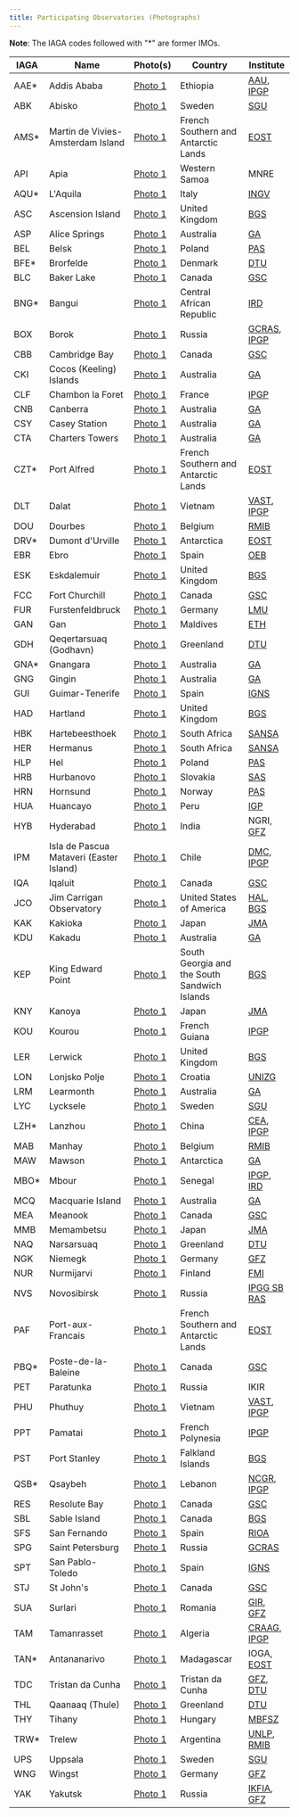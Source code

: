 ```yaml
---
title: Participating Observatories (Photographs)
---
```


**Note**: The IAGA codes followed with "*" are former IMOs.

| IAGA | Name | Photo(s) | Country | Institute |
| ---- | ---- | -------- | ------- | --------- |
| AAE* | Addis Ababa | [Photo 1](/images/photos/aae.jpg) | Ethiopia | [AAU](http://www.sc.aau.edu.et/ "Geophysical Observatory of Addis Ababa University"), [IPGP](http://www.ipgp.fr "Institut de Physique du Globe de Paris") |
| ABK | Abisko | [Photo 1](/images/photos/abk.jpg) | Sweden | [SGU](http://www.sgu.se "Geological Survey of Sweden") |
| AMS* | Martin de Vivies-Amsterdam Island | [Photo 1](/images/photos/ams.jpg) | French Southern and Antarctic Lands | [EOST](http://eost.unistra.fr/ "Ecole et Observatoire des Sciences de la Terre") |
| API | Apia | [Photo 1](/images/photos/api.jpg) | Western Samoa | MNRE |
| AQU* | L'Aquila | [Photo 1](/images/photos/aqu.jpg) | Italy | [INGV](http://www.ingv.it/ "Istituto Nazionale di Geofisica e Vulcanologia") |
| ASC | Ascension Island | [Photo 1](/images/photos/asc.jpg) | United Kingdom | [BGS](http://www.geomag.bgs.ac.uk/ "British Geological Survey") |
| ASP | Alice Springs | [Photo 1](/images/photos/asp.jpg) | Australia | [GA](http://www.ga.gov.au/earth-monitoring/geomagnetism.html "Geoscience Australia") |
| BEL | Belsk | [Photo 1](/images/photos/bel.jpg) | Poland | [PAS](http://www.igf.edu.pl/ "Institute of Geophysics Polish Academy of Sciences") |
| BFE* | Brorfelde | [Photo 1](/images/photos/bfe.jpg) | Denmark | [DTU](http://www.space.dtu.dk/English/Research/Scientific_data_and_models/Magnetic_Ground_Stations.aspx "DTU Space, National Space Institute, Technical University of Denmark") |
| BLC | Baker Lake | [Photo 1](/images/photos/blc.jpg) | Canada | [GSC](http://www.geomag.nrcan.gc.ca/index-eng.php "Geological Survey of Canada") |
| BNG* | Bangui | [Photo 1](/images/photos/bng.jpg) | Central African Republic | [IRD](http://www.ird.fr/ "Institut de Recherche pour le Développment") |
| BOX | Borok | [Photo 1](/images/photos/box.jpg) | Russia | [GCRAS](http://www.gcras.ru/ "Geophysical Center of the Russian Academy of Sciences"), [IPGP](http://www.ipgp.fr "Institut de Physique du Globe de Paris") |
| CBB | Cambridge Bay | [Photo 1](/images/photos/cbb.jpg) | Canada | [GSC](http://www.geomag.nrcan.gc.ca/index-eng.php "Geological Survey of Canada") |
| CKI | Cocos (Keeling) Islands | [Photo 1](/images/photos/cki.jpg) | Australia | [GA](http://www.ga.gov.au/earth-monitoring/geomagnetism.html "Geoscience Australia") |
| CLF | Chambon la Foret | [Photo 1](/images/photos/clf.jpg) | France | [IPGP](http://www.ipgp.fr "Institut de Physique du Globe de Paris") |
| CNB | Canberra | [Photo 1](/images/photos/cnb.jpg) | Australia | [GA](http://www.ga.gov.au/earth-monitoring/geomagnetism.html "Geoscience Australia") |
| CSY | Casey Station | [Photo 1](/images/photos/csy.jpg) | Australia | [GA](http://www.ga.gov.au/earth-monitoring/geomagnetism.html "Geoscience Australia") |
| CTA | Charters Towers | [Photo 1](/images/photos/cta.jpg) | Australia | [GA](http://www.ga.gov.au/earth-monitoring/geomagnetism.html "Geoscience Australia") |
| CZT* | Port Alfred | [Photo 1](/images/photos/czt.jpg) | French Southern and Antarctic Lands | [EOST](http://eost.unistra.fr/ "Ecole et Observatoire des Sciences de la Terre") |
| DLT | Dalat | [Photo 1](/images/photos/dlt.jpg) | Vietnam | [VAST](http://www.vast.ac.vn "Institute of Geophysics of the Vietnamese Academy of Science and Technology"), [IPGP](http://www.ipgp.fr "Institut de Physique du Globe de Paris") |
| DOU | Dourbes | [Photo 1](/images/photos/dou.jpg) | Belgium | [RMIB](http://www.meteo.oma.be/ "Royal Meterological Institute of Belgium") |
| DRV* | Dumont d'Urville | [Photo 1](/images/photos/drv.jpg) | Antarctica | [EOST](http://eost.unistra.fr/ "Ecole et Observatoire des Sciences de la Terre") |
| EBR | Ebro | [Photo 1](/images/photos/ebr.png) | Spain | [OEB](http://www.obsebre.es/ "Observatori de l'Ebre - Instituto Geografico Nacional") |
| ESK | Eskdalemuir | [Photo 1](/images/photos/esk.jpg) | United Kingdom | [BGS](http://www.geomag.bgs.ac.uk/ "British Geological Survey") |
| FCC | Fort Churchill | [Photo 1](/images/photos/fcc.jpg) | Canada | [GSC](http://www.geomag.nrcan.gc.ca/index-eng.php "Geological Survey of Canada") |
| FUR | Furstenfeldbruck | [Photo 1](/images/photos/fur.jpg) | Germany | [LMU](http://www.geophysik.uni-muenchen.de/observatory/ "Ludwig Maximilians University Munich") |
| GAN | Gan | [Photo 1](/images/photos/gan.jpg) | Maldives | [ETH](http://www.geophysics.ethz.ch/ "ETH Zürich, Institut für Geophysik") |
| GDH | Qeqertarsuaq (Godhavn) | [Photo 1](/images/photos/gdh.jpg) | Greenland | [DTU](http://www.space.dtu.dk/English/Research/Scientific_data_and_models/Magnetic_Ground_Stations.aspx "DTU Space, National Space Institute, Technical University of Denmark") |
| GNA* | Gnangara | [Photo 1](/images/photos/gna.jpg) | Australia | [GA](http://www.ga.gov.au/earth-monitoring/geomagnetism.html "Geoscience Australia") |
| GNG | Gingin | [Photo 1](/images/photos/gng.jpg) | Australia | [GA](http://www.ga.gov.au/earth-monitoring/geomagnetism.html "Geoscience Australia") |
| GUI | Guimar-Tenerife | [Photo 1](/images/photos/gui.jpg) | Spain | [IGNS](http://www.ign.es/ "Instituto Geografico Nacional") |
| HAD | Hartland | [Photo 1](/images/photos/had.jpg) | United Kingdom | [BGS](http://www.geomag.bgs.ac.uk/ "British Geological Survey") |
| HBK | Hartebeesthoek | [Photo 1](/images/photos/hbk.jpg) | South Africa | [SANSA](http://www.sansa.org.za/ "South African National Space Agency") |
| HER | Hermanus | [Photo 1](/images/photos/her.jpg) | South Africa | [SANSA](http://www.sansa.org.za/ "South African National Space Agency") |
| HLP | Hel | [Photo 1](/images/photos/hlp.jpg) | Poland | [PAS](http://www.igf.edu.pl/ "Institute of Geophysics Polish Academy of Sciences") |
| HRB | Hurbanovo | [Photo 1](/images/photos/hrb3.jpg) | Slovakia | [SAS](http://www.geomag.sk/ "Geophysical Institute of Slovak Academy of Sciences") |
| HRN | Hornsund | [Photo 1](/images/photos/hrn.jpg) | Norway | [PAS](http://www.igf.edu.pl/ "Institute of Geophysics Polish Academy of Sciences") |
| HUA | Huancayo | [Photo 1](/images/photos/hua.jpg) | Peru | [IGP](http://www.igp.gob.pe/ "Instituto Geofisico del Perú") |
| HYB | Hyderabad | [Photo 1](/images/photos/hyb.jpg) | India | NGRI, [GFZ](http://www.gfz-potsdam.de/en/section/earths-magnetic-field/infrastructure/observatories/ "Helmholtz Centre Potsdam GFZ German Research Centre for Geosciences") |
| IPM | Isla de Pascua Mataveri (Easter Island) | [Photo 1](/images/photos/ipm.jpg) | Chile | [DMC](http://www.meteochile.cl "Dirección Meteorológica de Chile"), [IPGP](http://www.ipgp.fr "Institut de Physique du Globe de Paris") |
| IQA | Iqaluit | [Photo 1](/images/photos/iqa.jpg) | Canada | [GSC](http://www.geomag.nrcan.gc.ca/index-eng.php "Geological Survey of Canada") |
| JCO | Jim Carrigan Observatory | [Photo 1](/images/photos/jco.jpg) | United States of America | [HAL](http://www.halliburton.com/ "Halliburton Sperry Drilling"), [BGS](http://www.geomag.bgs.ac.uk/ "British Geological Survey") |
| KAK | Kakioka | [Photo 1](/images/photos/KAK.jpg) | Japan | [JMA](http://www.kakioka-jma.go.jp/ "Japan Meterological Agency") |
| KDU | Kakadu | [Photo 1](/images/photos/kdu.jpg) | Australia | [GA](http://www.ga.gov.au/earth-monitoring/geomagnetism.html "Geoscience Australia") |
| KEP | King Edward Point | [Photo 1](/images/photos/kep.bmp) | South Georgia and the South Sandwich Islands | [BGS](http://www.geomag.bgs.ac.uk/ "British Geological Survey") |
| KNY | Kanoya | [Photo 1](/images/photos/KNY.jpg) | Japan | [JMA](http://www.kakioka-jma.go.jp/ "Japan Meterological Agency") |
| KOU | Kourou | [Photo 1](/images/photos/kou.jpg) | French Guiana | [IPGP](http://www.ipgp.fr "Institut de Physique du Globe de Paris") |
| LER | Lerwick | [Photo 1](/images/photos/ler.jpg) | United Kingdom | [BGS](http://www.geomag.bgs.ac.uk/ "British Geological Survey") |
| LON | Lonjsko Polje | [Photo 1](/images/photos/lon.jpg) | Croatia | [UNIZG](https://www.pmf.unizg.hr/geof/en "Department of Geophysics, Faculty of Science, University of Zagreb") |
| LRM | Learmonth | [Photo 1](/images/photos/lrm.jpg) | Australia | [GA](http://www.ga.gov.au/earth-monitoring/geomagnetism.html "Geoscience Australia") |
| LYC | Lycksele | [Photo 1](/images/photos/lyc.jpg) | Sweden | [SGU](http://www.sgu.se "Geological Survey of Sweden") |
| LZH* | Lanzhou | [Photo 1](/images/photos/lzh.jpg) | China | [CEA](http://www.cea.gov.cn "China Earthquake Administration"), [IPGP](http://www.ipgp.fr "Institut de Physique du Globe de Paris") |
| MAB | Manhay | [Photo 1](/images/photos/mab.jpg) | Belgium | [RMIB](http://www.meteo.oma.be/ "Royal Meterological Institute of Belgium") |
| MAW | Mawson | [Photo 1](/images/photos/maw.jpg) | Antarctica | [GA](http://www.ga.gov.au/earth-monitoring/geomagnetism.html "Geoscience Australia") |
| MBO* | Mbour | [Photo 1](/images/photos/mbo.jpg) | Senegal | [IPGP](http://www.ipgp.fr "Institut de Physique du Globe de Paris"), [IRD](http://www.ird.fr/ "Institut de Recherche pour le Développment") |
| MCQ | Macquarie Island | [Photo 1](/images/photos/mcq.jpg) | Australia | [GA](http://www.ga.gov.au/earth-monitoring/geomagnetism.html "Geoscience Australia") |
| MEA | Meanook | [Photo 1](/images/photos/mea.jpg) | Canada | [GSC](http://www.geomag.nrcan.gc.ca/index-eng.php "Geological Survey of Canada") |
| MMB | Memambetsu | [Photo 1](/images/photos/MMB.jpg) | Japan | [JMA](http://www.kakioka-jma.go.jp/ "Japan Meterological Agency") |
| NAQ | Narsarsuaq | [Photo 1](/images/photos/naq.jpg) | Greenland | [DTU](http://www.space.dtu.dk/English/Research/Scientific_data_and_models/Magnetic_Ground_Stations.aspx "DTU Space, National Space Institute, Technical University of Denmark") |
| NGK | Niemegk | [Photo 1](/images/photos/ngk.jpg) | Germany | [GFZ](http://www.gfz-potsdam.de/en/section/earths-magnetic-field/infrastructure/observatories/ "Helmholtz Centre Potsdam GFZ German Research Centre for Geosciences") |
| NUR | Nurmijarvi | [Photo 1](/images/photos/nur.jpg) | Finland | [FMI](http://www.fmi.fi/research_space/space_8.html "Finnish Meteorological Institute") |
| NVS | Novosibirsk | [Photo 1](/images/photos/Geophysical_Observatory_Klyuchi_Novosibirsk.jpg) | Russia | [IPGG SB RAS](http://www.ipgg.sbras.ru/en/institute "The Trofimuk Institute of Petroleum Geology and Geophysics, Siberian Branch of the Russian Academy of Sciences") |
| PAF | Port-aux-Francais | [Photo 1](/images/photos/paf.jpg) | French Southern and Antarctic Lands | [EOST](http://eost.unistra.fr/ "Ecole et Observatoire des Sciences de la Terre") |
| PBQ* | Poste-de-la-Baleine | [Photo 1](/images/photos/pbq.jpg) | Canada | [GSC](http://www.geomag.nrcan.gc.ca/index-eng.php "Geological Survey of Canada") |
| PET | Paratunka | [Photo 1](/images/photos/pet.jpg) | Russia | IKIR |
| PHU | Phuthuy | [Photo 1](/images/photos/phu.jpg) | Vietnam | [VAST](http://www.vast.ac.vn "Institute of Geophysics of the Vietnamese Academy of Science and Technology"), [IPGP](http://www.ipgp.fr "Institut de Physique du Globe de Paris") |
| PPT | Pamatai | [Photo 1](/images/photos/ppt.jpg) | French Polynesia | [IPGP](http://www.ipgp.fr "Institut de Physique du Globe de Paris") |
| PST | Port Stanley | [Photo 1](/images/photos/pst.jpg) | Falkland Islands | [BGS](http://www.geomag.bgs.ac.uk/ "British Geological Survey") |
| QSB* | Qsaybeh | [Photo 1](/images/photos/qsb.jpg) | Lebanon | [NCGR](http://www.cnrs.edu.lb/research/earthmagnetism.html "National Centre for Geophysical Research"), [IPGP](http://www.ipgp.fr "Institut de Physique du Globe de Paris") |
| RES | Resolute Bay | [Photo 1](/images/photos/res.jpg) | Canada | [GSC](http://www.geomag.nrcan.gc.ca/index-eng.php "Geological Survey of Canada") |
| SBL | Sable Island | [Photo 1](/images/photos/sbl.bmp) | Canada | [BGS](http://www.geomag.bgs.ac.uk/ "British Geological Survey") |
| SFS | San Fernando | [Photo 1](/images/photos/sfs.jpg) | Spain | [RIOA](http://www.roa.es/ "Real Instituto y Observatorio de la Armada") |
| SPG | Saint Petersburg | [Photo 1](/images/photos/spg.png) | Russia | [GCRAS](http://www.gcras.ru/ "Geophysical Center of the Russian Academy of Sciences") |
| SPT | San Pablo-Toledo | [Photo 1](/images/photos/Observatorio_San_Pablo_SPT_Spain.jpg) | Spain | [IGNS](http://www.ign.es/ "Instituto Geografico Nacional") |
| STJ | St John's | [Photo 1](/images/photos/stj.jpg) | Canada | [GSC](http://www.geomag.nrcan.gc.ca/index-eng.php "Geological Survey of Canada") |
| SUA | Surlari | [Photo 1](/images/photos/sua_obs.jpg) | Romania | [GIR](http://www.igr.ro/ "Geological Institute of Romania"), [GFZ](http://www.gfz-potsdam.de/en/section/earths-magnetic-field/infrastructure/observatories/ "Helmholtz Centre Potsdam GFZ German Research Centre for Geosciences") |
| TAM | Tamanrasset | [Photo 1](/images/photos/tam.jpg) | Algeria | [CRAAG](http://www.craag.dz "Centre de Recherche en Astronomie, Astrophysique et Geophysique"), [IPGP](http://www.ipgp.fr "Institut de Physique du Globe de Paris") |
| TAN* | Antananarivo | [Photo 1](/images/photos/tan.jpg) | Madagascar | IOGA, [EOST](http://eost.unistra.fr/ "Ecole et Observatoire des Sciences de la Terre") |
| TDC | Tristan da Cunha | [Photo 1](/images/photos/tdc.jpg) | Tristan da Cunha | [GFZ](http://www.gfz-potsdam.de/en/section/earths-magnetic-field/infrastructure/observatories/ "Helmholtz Centre Potsdam GFZ German Research Centre for Geosciences"), [DTU](http://www.space.dtu.dk/English/Research/Scientific_data_and_models/Magnetic_Ground_Stations.aspx "DTU Space, National Space Institute, Technical University of Denmark") |
| THL | Qaanaaq (Thule) | [Photo 1](/images/photos/thl.jpg) | Greenland | [DTU](http://www.space.dtu.dk/English/Research/Scientific_data_and_models/Magnetic_Ground_Stations.aspx "DTU Space, National Space Institute, Technical University of Denmark") |
| THY | Tihany | [Photo 1](/images/photos/thy.jpg) | Hungary | [MBFSZ](https://mbfsz.gov.hu/ "Mining and Geological Survey of Hungary ") |
| TRW* | Trelew | [Photo 1](/images/photos/trw.jpg) | Argentina | [UNLP](http://www.fcaglp.unlp.edu.ar/ "Universidad Nacional de la Plata"), [RMIB](http://www.meteo.oma.be/ "Royal Meterological Institute of Belgium") |
| UPS | Uppsala | [Photo 1](/images/photos/ups.jpg) | Sweden | [SGU](http://www.sgu.se "Geological Survey of Sweden") |
| WNG | Wingst | [Photo 1](/images/photos/wng.jpg) | Germany | [GFZ](http://www.gfz-potsdam.de/en/section/earths-magnetic-field/infrastructure/observatories/ "Helmholtz Centre Potsdam GFZ German Research Centre for Geosciences") |
| YAK | Yakutsk | [Photo 1](/images/photos/yak.jpg) | Russia | [IKFIA](http://ikfia.ysn.ru/english "Yu. G. Shafer Institute of Cosmophysical Research and Aeronomy SB RAS"), [GFZ](http://www.gfz-potsdam.de/en/section/earths-magnetic-field/infrastructure/observatories/ "Helmholtz Centre Potsdam GFZ German Research Centre for Geosciences") |
